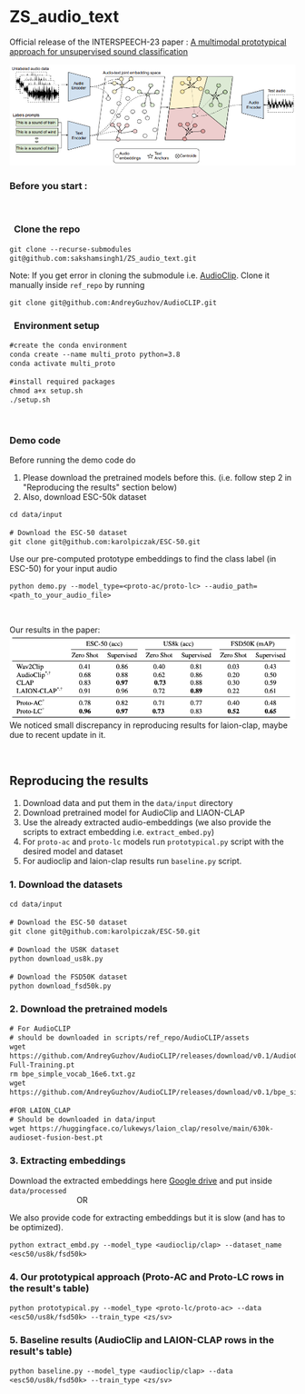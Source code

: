 # ZS_audio_text
Official release of the INTERSPEECH-23 paper : [A multimodal prototypical approach for unsupervised sound classification](https://arxiv.org/pdf/2306.12300.pdf)

![alt text](imgs/approach.png "Title")

### Before you start :

<br>

###  &nbsp; Clone the repo
```
git clone --recurse-submodules git@github.com:sakshamsingh1/ZS_audio_text.git
```

Note: If you get error in cloning the submodule i.e. [AudioClip](https://github.com/AndreyGuzhov/AudioCLIP). Clone it manually inside `ref_repo` by running
```
git clone git@github.com:AndreyGuzhov/AudioCLIP.git 
```

### &nbsp; Environment setup
```
#create the conda environment
conda create --name multi_proto python=3.8
conda activate multi_proto

#install required packages 
chmod a+x setup.sh
./setup.sh
```
<br>

### Demo code 
Before running the demo code do 
1. Please download the pretrained models before this. (i.e. follow step 2 in "Reproducing the results" section below)
2. Also, download ESC-50k dataset
```
cd data/input

# Download the ESC-50 dataset
git clone git@github.com:karolpiczak/ESC-50.git
```

Use our pre-computed prototype embeddings to find the class label (in ESC-50) for your input audio 

```
python demo.py --model_type=<proto-ac/proto-lc> --audio_path=<path_to_your_audio_file>
``` 
<br>


Our results in the paper:
![alt text](imgs/results.png "Title")\
We noticed small discrepancy in reproducing results for laion-clap, maybe due to recent update in it.

<br>

## Reproducing the results
1. Download data and put them in the `data/input` directory
2. Download pretrained model for AudioClip and LIAON-CLAP
3. Use the already extracted audio-embeddings (we also provide the scripts to extract embedding i.e. `extract_embed.py`)
4. For `proto-ac` and `proto-lc` models run `prototypical.py` script with the desired model and dataset
5. For audioclip and laion-clap results run `baseline.py` script.



### 1. Download the datasets
```
cd data/input

# Download the ESC-50 dataset
git clone git@github.com:karolpiczak/ESC-50.git

# Download the US8K dataset
python download_us8k.py

# Download the FSD50K dataset
python download_fsd50k.py
```

### 2. Download the pretrained models
```
# For AudioCLIP
# should be downloaded in scripts/ref_repo/AudioCLIP/assets
wget https://github.com/AndreyGuzhov/AudioCLIP/releases/download/v0.1/AudioCLIP-Full-Training.pt
rm bpe_simple_vocab_16e6.txt.gz
wget https://github.com/AndreyGuzhov/AudioCLIP/releases/download/v0.1/bpe_simple_vocab_16e6.txt.gz 

#FOR LAION_CLAP
# Should be downloaded in data/input
wget https://huggingface.co/lukewys/laion_clap/resolve/main/630k-audioset-fusion-best.pt 
```

### 3. Extracting embeddings
Download the extracted embeddings here [Google drive](https://drive.google.com/drive/folders/16NHruWbryJdkpRF2jYNopwJiQUg-sgmK?usp=sharing) and put inside `data/processed` \
&nbsp; &nbsp; &nbsp; &nbsp; &nbsp; &nbsp; &nbsp; &nbsp; &nbsp; &nbsp; &nbsp; &nbsp; &nbsp; &nbsp; &nbsp; OR

We also provide code for extracting embeddings but it is slow (and has to be optimized). 

```
python extract_embd.py --model_type <audioclip/clap> --dataset_name <esc50/us8k/fsd50k>
```

### 4. Our prototypical approach (Proto-AC and Proto-LC rows in the result's table)
```
python prototypical.py --model_type <proto-lc/proto-ac> --data <esc50/us8k/fsd50k> --train_type <zs/sv>
```

### 5. Baseline results (AudioClip and LAION-CLAP rows in the result's table)
```
python baseline.py --model_type <audioclip/clap> --data <esc50/us8k/fsd50k> --train_type <zs/sv>
```